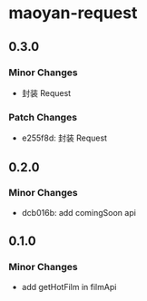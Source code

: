 # maoyan-request

## 0.3.0

### Minor Changes

- 封装 Request

### Patch Changes

- e255f8d: 封装 Request

## 0.2.0

### Minor Changes

- dcb016b: add comingSoon api

## 0.1.0

### Minor Changes

- add getHotFilm in filmApi
